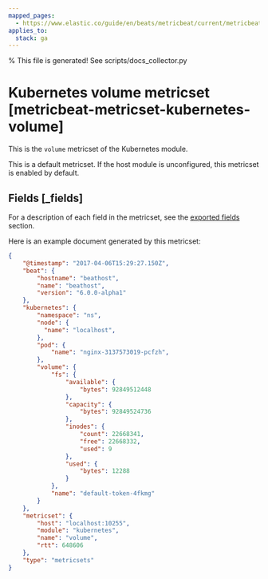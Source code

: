 ```yaml
---
mapped_pages:
  - https://www.elastic.co/guide/en/beats/metricbeat/current/metricbeat-metricset-kubernetes-volume.html
applies_to:
  stack: ga
---
```


% This file is generated! See scripts/docs_collector.py

# Kubernetes volume metricset [metricbeat-metricset-kubernetes-volume]

This is the `volume` metricset of the Kubernetes module.

This is a default metricset. If the host module is unconfigured, this metricset is enabled by default.

## Fields [_fields]

For a description of each field in the metricset, see the [exported fields](/reference/metricbeat/exported-fields-kubernetes.md) section.

Here is an example document generated by this metricset:

```json
{
    "@timestamp": "2017-04-06T15:29:27.150Z",
    "beat": {
        "hostname": "beathost",
        "name": "beathost",
        "version": "6.0.0-alpha1"
    },
    "kubernetes": {
        "namespace": "ns",
        "node": {
          "name": "localhost",
        },
        "pod": {
            "name": "nginx-3137573019-pcfzh",
        },
        "volume": {
            "fs": {
                "available": {
                    "bytes": 92849512448
                },
                "capacity": {
                    "bytes": 92849524736
                },
                "inodes": {
                    "count": 22668341,
                    "free": 22668332,
                    "used": 9
                },
                "used": {
                    "bytes": 12288
                }
            },
            "name": "default-token-4fkmg"
        }
    },
    "metricset": {
        "host": "localhost:10255",
        "module": "kubernetes",
        "name": "volume",
        "rtt": 648606
    },
    "type": "metricsets"
}
```
